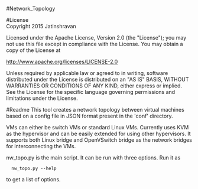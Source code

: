 #Network_Topology

#License   
   Copyright 2015 Jatinshravan

   Licensed under the Apache License, Version 2.0 (the "License");
   you may not use this file except in compliance with the License.
   You may obtain a copy of the License at

   http://www.apache.org/licenses/LICENSE-2.0

   Unless required by applicable law or agreed to in writing, software
   distributed under the License is distributed on an "AS IS" BASIS,
   WITHOUT WARRANTIES OR CONDITIONS OF ANY KIND, either express or implied.
   See the License for the specific language governing permissions and
   limitations under the License.

#Readme
   This tool creates a network topology between virtual machines based on a 
   config file in JSON format present in the 'conf' directory.
   
   VMs can either be switch VMs or standard Linux VMs. Currently uses KVM 
   as the hypervisor and can be easily extended for using other hypervisors.
   It supports both Linux bridge and OpenVSwitch bridge as the network 
   bridges for interconnecting the VMs.
   
   nw_topo.py is the main script. It can be run with three options. Run it as 
   
      nw_topo.py --help
      
   to get a list of options.
